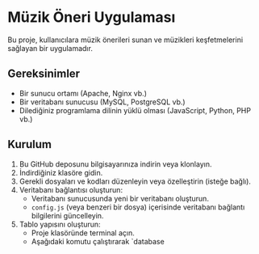# Müzik Öneri Uygulaması

Bu proje, kullanıcılara müzik önerileri sunan ve müzikleri keşfetmelerini sağlayan bir uygulamadır.

## Gereksinimler

- Bir sunucu ortamı (Apache, Nginx vb.)
- Bir veritabanı sunucusu (MySQL, PostgreSQL vb.)
- Dilediğiniz programlama dilinin yüklü olması (JavaScript, Python, PHP vb.)

## Kurulum

1. Bu GitHub deposunu bilgisayarınıza indirin veya klonlayın.
2. İndirdiğiniz klasöre gidin.
3. Gerekli dosyaları ve kodları düzenleyin veya özelleştirin (isteğe bağlı).
4. Veritabanı bağlantısı oluşturun:
   - Veritabanı sunucusunda yeni bir veritabanı oluşturun.
   - `config.js` (veya benzeri bir dosya) içerisinde veritabanı bağlantı bilgilerini güncelleyin.
5. Tablo yapısını oluşturun:
   - Proje klasöründe terminal açın.
   - Aşağıdaki komutu çalıştırarak `database
